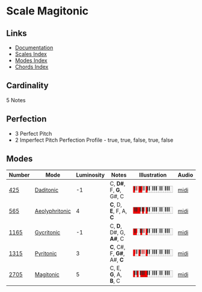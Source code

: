 # Scale Magitonic

## Links

- [Documentation](README.md)
- [Scales Index](Scales.md)
- [Modes Index](Modes.md)
- [Chords Index](Chords.md)

## Cardinality

5 Notes

## Perfection

- 3 Perfect Pitch
- 2 Imperfect Pitch
Perfection Profile - true, true, false, true, false

## Modes

| Number | Mode | Luminosity | Notes | Illustration | Audio |
|--------|------|------------|-------|--------------|-------|
| [425](https://ianring.com/musictheory/scales/425) | [Daditonic](ModeDaditonic.md) | -1 | C, **D#**, F, **G**, G#, C | ![CNaturalDaditonic](ModeCNaturalDaditonic.png) | [midi](https://github.com/edipermadi/music/blob/main/docs/ModeCNaturalDaditonic.mid?raw=true) | 
| [565](https://ianring.com/musictheory/scales/565) | [Aeolyphritonic](ModeAeolyphritonic.md) | 4 | **C**, D, **E**, F, A, **C** | ![CNaturalAeolyphritonic](ModeCNaturalAeolyphritonic.png) | [midi](https://github.com/edipermadi/music/blob/main/docs/ModeCNaturalAeolyphritonic.mid?raw=true) | 
| [1165](https://ianring.com/musictheory/scales/1165) | [Gycritonic](ModeGycritonic.md) | -1 | C, **D**, D#, G, **A#**, C | ![CNaturalGycritonic](ModeCNaturalGycritonic.png) | [midi](https://github.com/edipermadi/music/blob/main/docs/ModeCNaturalGycritonic.mid?raw=true) | 
| [1315](https://ianring.com/musictheory/scales/1315) | [Pyritonic](ModePyritonic.md) | 3 | **C**, C#, F, **G#**, A#, **C** | ![CNaturalPyritonic](ModeCNaturalPyritonic.png) | [midi](https://github.com/edipermadi/music/blob/main/docs/ModeCNaturalPyritonic.mid?raw=true) | 
| [2705](https://ianring.com/musictheory/scales/2705) | [Magitonic](ModeMagitonic.md) | 5 | C, E, **G**, A, **B**, C | ![CNaturalMagitonic](ModeCNaturalMagitonic.png) | [midi](https://github.com/edipermadi/music/blob/main/docs/ModeCNaturalMagitonic.mid?raw=true) | 
